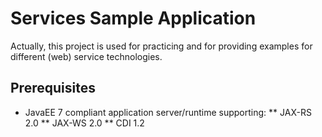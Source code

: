 # Services Sample Application

Actually, this project is used for practicing and for providing examples for different (web) service technologies.

## Prerequisites 
* JavaEE 7 compliant application server/runtime supporting:
** JAX-RS 2.0
** JAX-WS 2.0
** CDI 1.2